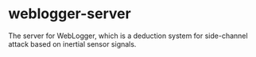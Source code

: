 # weblogger-server
The server for WebLogger, which is a deduction system for side-channel attack based on inertial sensor signals.
